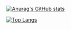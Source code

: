 [![Anurag's GitHub stats](https://github-readme-stats-beryl.vercel.app/api?username=zelvor&show_icons=true&title_color=fff&icon_color=79ff97&text_color=9f9f9f&bg_color=151515)](https://github.com/anuraghazra/github-readme-stats)

[![Top Langs](https://https://github-readme-stats-beryl.vercel.app/api/top-langs/?username=zelvor&layout=compact)](https://github.com/anuraghazra/github-readme-stats)

